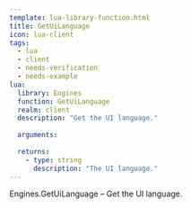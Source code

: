 ```yaml
---
template: lua-library-function.html
title: GetUiLanguage
icon: lua-client
tags:
  - lua
  - client
  - needs-verification
  - needs-example
lua:
  library: Engines
  function: GetUiLanguage
  realm: client
  description: "Get the UI language."
  
  arguments:
  
  returns:
    - type: string
      description: "The UI language."
---
```


<div class="lua__search__keywords">
Engines.GetUiLanguage &#x2013; Get the UI language.
</div>
